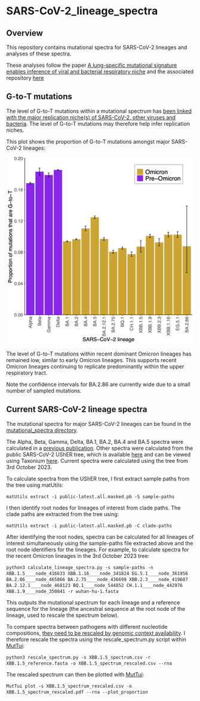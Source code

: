 # SARS-CoV-2_lineage_spectra

## Overview

This repository contains mutational spectra for SARS-CoV-2 lineages and analyses of these spectra.

These analyses follow the paper [A lung-specific mutational signature enables inference of viral and bacterial respiratory niche](https://www.microbiologyresearch.org/content/journal/mgen/10.1099/mgen.0.001018) and the associated repository [here](https://github.com/chrisruis/SARS-CoV-2_spectra)

## G-to-T mutations

The level of G-to-T mutations within a mutational spectrum has [been linked with the major replication niche(s) of SARS-CoV-2, other viruses and bacteria](https://www.microbiologyresearch.org/content/journal/mgen/10.1099/mgen.0.001018). The level of G-to-T mutations may therefore help infer replication niches.

This plot shows the proportion of G-to-T mutations amongst major SARS-CoV-2 lineages:

<img src="./figures/G_T_03_10_2023_tree.png" width = "700">

The level of G-to-T mutations within recent dominant Omicron lineages has remained low, similar to early Omicron lineages. This supports recent Omicron lineages continuing to replicate predominantly within the upper respiratory tract.

Note the confidence intervals for BA.2.86 are currently wide due to a small number of sampled mutations.

## Current SARS-CoV-2 lineage spectra

The mutational spectra for major SARS-CoV-2 lineages can be found in the [mutational_spectra directory](https://github.com/chrisruis/SARS-CoV-2_lineage_spectra/mutational_spectra).

The Alpha, Beta, Gamma, Delta, BA.1, BA.2, BA.4 and BA.5 spectra were calculated in a [previous publication](https://www.microbiologyresearch.org/content/journal/mgen/10.1099/mgen.0.001018). Other spectra were calculated from the public SARS-CoV-2 UShER tree, which is available [here](http://hgdownload.soe.ucsc.edu/goldenPath/wuhCor1/UShER_SARS-CoV-2//) and can be viewed using Taxonium [here](https://taxonium.org/?backend=https://api.cov2tree.org). Current spectra were calculated using the tree from 3rd October 2023.

To calculate spectra from the UShER tree, I first extract sample paths from the tree using matUtils:
```
matUtils extract -i public-latest.all.masked.pb -S sample-paths
```

I then identify root nodes for lineages of interest from clade paths. The clade paths are extracted from the tree using:
```
matUtils extract -i public-latest.all.masked.pb -C clade-paths
```

After identifying the root nodes, spectra can be calculated for all lineages of interest simultaneously using the sample-paths file extracted above and the root node identifiers for the lineages. For example, to calculate spectra for the recent Omicron lineages in the 3rd October 2023 tree:
```
python3 calculate_lineage_spectra.py -s sample-paths -n XBB.1.5____node_416633 XBB.1.16____node_341824 EG.5.1____node_361956 BA.2.86____node_465866 BA.2.75____node_436699 XBB.2.3____node_419687 BA.2.12.1____node_468123 BQ.1____node_544852 CH.1.1____node_442976 XBB.1.9____node_350841 -r wuhan-hu-1.fasta
```
This outputs the mutational spectrum for each lineage and a reference sequence for the lineage (the ancestral sequence at the root node of the lineage, used to rescale the spectrum below).

To compare spectra between pathogens with different nucleotide compositions, [they need to be rescaled by genomic context availability](https://www.biorxiv.org/content/10.1101/2023.06.15.545111v1). I therefore rescale the spectra using the rescale_spectrum.py script within [MutTui](https://github.com/chrisruis/MutTui):
```
python3 rescale_spectrum.py -s XBB.1.5_spectrum.csv -r XBB.1.5_reference.fasta -o XBB.1.5_spectrum_rescaled.csv --rna
```

The rescaled spectrum can then be plotted with [MutTui](https://github.com/chrisruis/MutTui):
```
MutTui plot -s XBB.1.5_spectrum_rescaled.csv -o XBB.1.5_spectrum_rescaled.pdf --rna --plot_proportion
```
